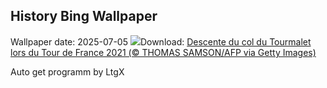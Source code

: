 ## History Bing Wallpaper
Wallpaper date: 2025-07-05
![](https://www.bing.com/th?id=OHR.TourCyclists_FR-FR4479097065_UHD.jpg&w=1000)Download: [Descente du col du Tourmalet lors du Tour de France 2021 (© THOMAS SAMSON/AFP via Getty Images)](https://www.bing.com/th?id=OHR.TourCyclists_FR-FR4479097065_UHD.jpg)

Auto get programm by LtgX
